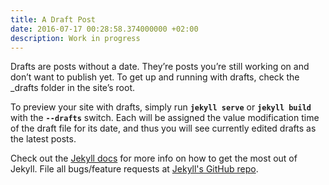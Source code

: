 ```yaml
---
title: A Draft Post
date: 2016-07-17 00:28:58.374000000 +02:00
description: Work in progress
---
```


Drafts are posts without a date. They’re posts you’re still working on and don’t want to publish yet. To get up and running with drafts, check the _drafts folder in the site’s root.

To preview your site with drafts, simply run **`jekyll serve`** or **`jekyll build`** with the **`--drafts`** switch. Each will be assigned the value modification time of the draft file for its date, and thus you will see currently edited drafts as the latest posts.

Check out the [Jekyll docs][jekyll] for more info on how to get the most out of Jekyll. File all bugs/feature requests at [Jekyll's GitHub repo][jekyll-gh].

[jekyll-gh]: https://github.com/mojombo/jekyll
[jekyll]:    http://jekyllrb.com
